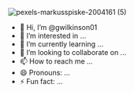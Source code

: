 ![pexels-markusspiske-2004161 (5)](https://github.com/user-attachments/assets/0b88167a-ca9e-4103-af09-bc80af24e581)

- 👋 Hi, I’m @gwilkinson01
- 👀 I’m interested in ...
- 🌱 I’m currently learning ...
- 💞️ I’m looking to collaborate on ...
- 📫 How to reach me ...
- 😄 Pronouns: ...
- ⚡ Fun fact: ...

<!---
gwilkinson01/gwilkinson01 is a ✨ special ✨ repository because its `README.md` (this file) appears on your GitHub profile.
You can click the Preview link to take a look at your changes.
--->
